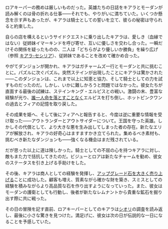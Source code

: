 <!-- title: タナキシャ・カリア -->
<!-- status: 生存 -->

ロアキーパーの務めは厳しいものだった。英雄たちの日誌をキアラとモーダンが読み解くのは骨の折れる仕事――それでも、やりがいに満ちていた。いくつか懸念を示す声もあったが、キアラは騎士としての誓いを立て、彼らの秘密は守られると約束した。

自らの店を構えるというサイドクエストに乗り出したキアラは、愛しき（血縁ではない）従姉妹イマーキンドを呼び寄せ、互いに優しさを交わし合った。一瞬だけその関係を疑ったものの、二人は「どちらがより優しいか勝負」を繰り広げ（参照 [キアラ-セシリア](#edge:cecilia-kiara)）、従姉妹であることを改めて確かめ合った。

やがてダンジョンが開かれ、キアラはガチャームズ一行とモーダンと共に挑むことに。パズルに次ぐパズル。突然ステインが出現したことにキアラは驚かされた――このダンジョンは、これまで以上に知恵と協力、そして騎士としての力を試すものだったのだ。しかし、いかに難しかろうと問題ではなかった。彼女たちが直面する最後の試練は、ステインキング・エルピスとの戦い。激闘の末、豊富な経験が光り、[誰一人命を落とすことなく](https://youtu.be/R23_uw22SK0?t=5662)エルピスを打ち倒し、ホットピンクワンの過去とフィアの記憶を取り戻した。

その成果を姫へ、そして後にフィアへと報告すると、今度は逆に重要な情報を受け取った――アウトランダーとアウトサイダーについて。王国を守った英雄。しかしその代償として、より大きな悪を生み出してしまった者の存在。新たなエリアが解放され、キアラの好奇心はますますかき立てられた。集めるべき素材も、挑むべき新たなダンジョンも――強くなる機会はまだ残されている。

だが思った以上に道は険しかった。騎士としての不屈の心を持つキアラに対し、敵もまた力で拮抗してきたのだ。ビジューとロアは新たなチャームを勧め、彼女のステータスを引き上げる手助けをした。

その後、キアラは商人としての経験を発揮し、[アップグレード石を大きく売り上げる](https://youtu.be/R23_uw22SK0?t=7392)ことに成功した。顧客も増え、質素ながら確かな財を築き、スミスとしての経験を積みながらより高品質な石を作り出すようになっていった。また、彼女はモーダンの護衛としても行動し、後者が新たなレムナントから貴重な鉱石を掘り出す際に共に戦った。

その日の冒険を記す直前、ロアキーパーとしてのキアラは[シオリ](https://youtu.be/R23_uw22SK0?t=14775)の調査を読み返し、最後に小さな驚きを見つけた。満足げに、彼女は次の日が伝説的な一日になることを予感していた。
